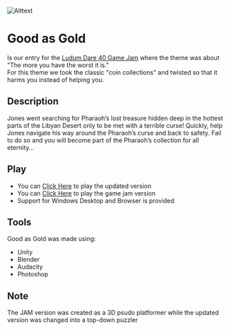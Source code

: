 ![Alttext](https://img.itch.zone/aW1hZ2UvMjQ2NTg0LzExNzgxNjMucG5n/347x500/PJxG3j.png "Good as Gold")

# Good as Gold
Is our entry for the [Ludum Dare 40 Game Jam](https://ldjam.com/events/ludum-dare/40/good-as-gold) where the theme was about "The more you have the worst it is."\
For this theme we took the classic "coin collections" and twisted so that it harms you instead of helping you.

## Description
Jones went searching for Pharaoh’s lost treasure hidden deep in the hottest parts of the Libyan Desert only to be met with a terrible curse! Quickly, help Jones navigate his way around the Pharaoh’s curse and back to safety. Fail to do so and you will become part of the Pharaoh’s collection for all eternity…

## Play
- You can [Click Here](https://prodigalson.itch.io/good-as-gold-remake) to play the updated version
- You can [Click Here](https://prodigalson.itch.io/goodasgold) to play the game jam version
- Support for Windows Desktop and Browser is provided

## Tools
Good as Gold was made using:
- Unity
- Blender
- Audacity
- Photoshop

## Note
The JAM version was created as a 3D psudo platformer while the updated version was changed into a top-down puzzler
